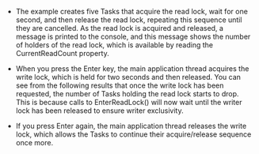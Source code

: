 - The example creates five Tasks that acquire the read lock, wait for one second, and then release the read lock, repeating this sequence until they are cancelled. As the read lock is acquired and released, a message is printed to the console, and this message shows the number of holders of the read lock, which is available by reading the CurrentReadCount property. 

- When you press the Enter key, the main application thread acquires the write lock, which is held for two seconds and then released. You can see from the following results that once the write lock has been requested, the number of Tasks holding the read lock starts to drop. This is because calls to EnterReadLock() will now wait until the writer lock has been released to ensure writer exclusivity.

- If you press Enter again, the main application thread releases the write lock, which allows the Tasks to continue their acquire/release sequence once more.

